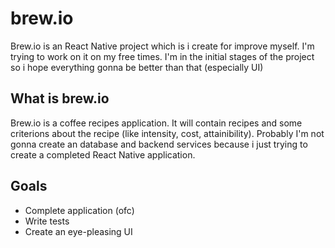 # brew.io

Brew.io is an React Native project which is i create for improve myself. I'm trying to work on it on my free times. I'm in the initial stages of the project so i hope everything gonna be better than that (especially UI)

## What is brew.io

Brew.io is a coffee recipes application. It will contain recipes and some criterions about the recipe (like intensity, cost, attainibility). Probably I'm not gonna create an database and backend services because i just trying to create a completed React Native application.

## Goals

- Complete application (ofc)
- Write tests
- Create an eye-pleasing UI
